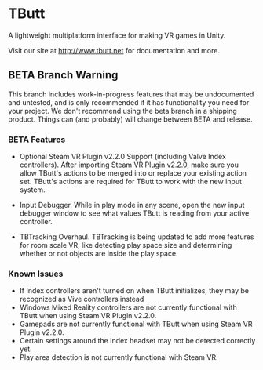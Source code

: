 # TButt
A lightweight multiplatform interface for making VR games in Unity.

Visit our site at http://www.tbutt.net for documentation and more.

## BETA Branch Warning
This branch includes work-in-progress features that may be undocumented and untested, and is only recommended if it has functionality you need for your project. We don't recommend using the beta branch in a shipping product. Things can (and probably) will change between BETA and release.

### BETA Features
* Optional Steam VR Plugin v2.2.0 Support (including Valve Index controllers). After importing Steam VR Plugin v2.2.0, make sure you allow TButt's actions to be merged into or replace your existing action set. TButt's actions are required for TButt to work with the new input system.

* Input Debugger. While in play mode in any scene, open the new input debugger window to see what values TButt is reading from your active controller.

* TBTracking Overhaul. TBTracking is being updated to add more features for room scale VR, like detecting play space size and determining whether or not objects are inside the play space.

### Known Issues
* If Index controllers aren't turned on when TButt initializes, they may be recognized as Vive controllers instead
* Windows Mixed Reality controllers are not currently functional with TButt when using Steam VR Plugin v2.2.0.
* Gamepads are not currently functional with TButt when using Steam VR Plugin v2.2.0.
* Certain settings around the Index headset may not be detected correctly yet.
* Play area detection is not currently functional with Steam VR.
